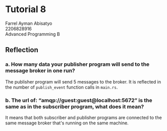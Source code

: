 # Tutorial 8
Farrel Ayman Abisatyo  <br>
2206828916 <br>
Advanced Programming B <br>

## Reflection
### a. How many data your publisher program will send to the message broker in one run?
The publisher program will send 5 messages to the broker. It is reflected in the number of 
```publish_event``` function calls in ```main.rs```.
### b. The url of: “amqp://guest:guest@localhost:5672” is the same as in the subscriber program, what does it mean?
It means that both subscriber and publisher programs are connected to the same message broker that's
running on the same machine.
